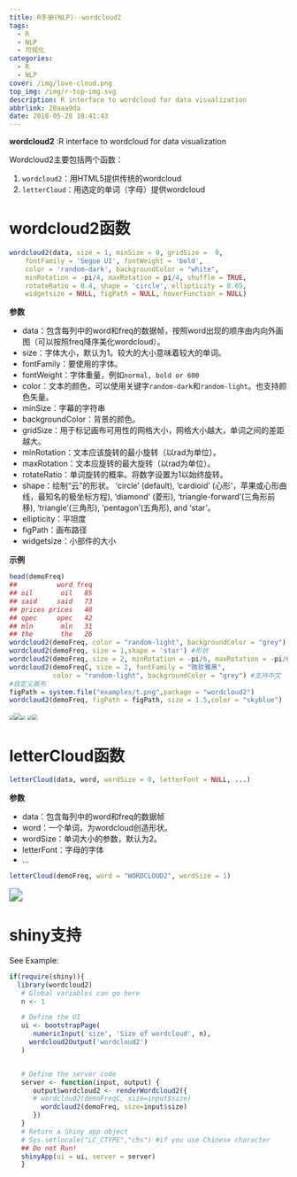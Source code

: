 ```yaml
---
title: R手册(NLP)--wordcloud2
tags:
  - R
  - NLP
  - 可视化
categories:
  - R
  - NLP
cover: /img/love-cloud.png
top_img: /img/r-top-img.svg
description: R interface to wordcloud for data visualization
abbrlink: 28aaa9da
date: 2018-05-28 18:41:43
---
```


**wordcloud2** :R interface to wordcloud for data visualization

Wordcloud2主要包括两个函数：
1. `wordcloud2`：用HTML5提供传统的wordcloud
2. `letterCloud`：用选定的单词（字母）提供wordcloud

<!-- more -->

# wordcloud2函数

```r
wordcloud2(data, size = 1, minSize = 0, gridSize =  0,
    fontFamily = 'Segoe UI', fontWeight = 'bold',
    color = 'random-dark', backgroundColor = "white",
    minRotation = -pi/4, maxRotation = pi/4, shuffle = TRUE,
    rotateRatio = 0.4, shape = 'circle', ellipticity = 0.65,
    widgetsize = NULL, figPath = NULL, hoverFunction = NULL)
```

**参数**

- data：包含每列中的word和freq的数据帧，按照word出现的顺序由内向外画图（可以按照freq降序美化wordcloud）。
- size：字体大小，默认为1。较大的大小意味着较大的单词。
- fontFamily：要使用的字体。
- fontWeight：字体重量，例如`normal, bold or 600`
- color：文本的颜色，可以使用关键字`random-dark`和`random-light`。也支持颜色矢量。
- minSize：字幕的字符串
- backgroundColor：背景的颜色。
- gridSize：用于标记画布可用性的网格大小，网格大小越大，单词之间的差距越大。
- minRotation：文本应该旋转的最小旋转（以rad为单位）。
- maxRotation：文本应旋转的最大旋转（以rad为单位）。
- rotateRatio：单词旋转的概率。将数字设置为1以始终旋转。
- shape：绘制“云”的形状。 ‘circle’ (default), ‘cardioid’ (心形'，苹果或心形曲线，最知名的极坐标方程), ‘diamond’ (菱形), ‘triangle-forward’(三角形前移), ‘triangle’(三角形), ‘pentagon’(五角形), and ‘star’。
- ellipticity：平坦度
- figPath：画布路径
- widgetsize：小部件的大小

**示例**

```r
head(demoFreq)
##          word freq
## oil       oil   85
## said     said   73
## prices prices   48
## opec     opec   42
## mln       mln   31
## the       the   26
wordcloud2(demoFreq, color = "random-light", backgroundColor = "grey") #颜色和背景
wordcloud2(demoFreq, size = 1,shape = 'star') #形状
wordcloud2(demoFreq, size = 2, minRotation = -pi/6, maxRotation = -pi/6,rotateRatio = 1) #旋转
wordcloud2(demoFreqC, size = 2, fontFamily = "微软雅黑",
           color = "random-light", backgroundColor = "grey") #支持中文
#自定义画布
figPath = system.file("examples/t.png",package = "wordcloud2")
wordcloud2(demoFreq, figPath = figPath, size = 1.5,color = "skyblue") 
```

<img src="https://warehouse-1310574346.cos.ap-shanghai.myqcloud.com/images/wordcloud/Wordcloud1.png"  style="zoom:50%;" /><img src="https://warehouse-1310574346.cos.ap-shanghai.myqcloud.com/images/wordcloud/Wordcloud2.png" style="zoom:80%;" /><img src="https://warehouse-1310574346.cos.ap-shanghai.myqcloud.com/images/wordcloud/Wordcloud3.png" style="zoom:50%;" />
<img src="https://warehouse-1310574346.cos.ap-shanghai.myqcloud.com/images/wordcloud/Wordcloud4.png"  style="zoom:50%;" /><img src="https://warehouse-1310574346.cos.ap-shanghai.myqcloud.com/images/wordcloud/Wordcloud5.png" style="zoom: 67%;" />

# letterCloud函数

```r
letterCloud(data, word, wordSize = 0, letterFont = NULL, ...)
```
**参数**

- data：包含每列中的word和freq的数据帧
- word：一个单词，为wordcloud创造形状。
- wordSize：单词大小的参数，默认为2。
- letterFont：字母的字体
- ...

```r
letterCloud(demoFreq, word = "WORDCLOUD2", wordSize = 1)
```

<img src="https://warehouse-1310574346.cos.ap-shanghai.myqcloud.com/images/wordcloud/Wordcloud6.png" style="zoom:150%;" />


# shiny支持

See Example:
```r
if(require(shiny)){
  library(wordcloud2)
   # Global variables can go here
   n <- 1

   # Define the UI
   ui <- bootstrapPage(
      numericInput('size', 'Size of wordcloud', n),
     wordcloud2Output('wordcloud2')
   )


   # Define the server code
   server <- function(input, output) {
      output$wordcloud2 <- renderWordcloud2({
      # wordcloud2(demoFreqC, size=input$size)
        wordcloud2(demoFreq, size=input$size)
      })
   }
   # Return a Shiny app object
   # Sys.setlocale("LC_CTYPE","chs") #if you use Chinese character
   ## Do not Run!
   shinyApp(ui = ui, server = server)
   }
```




